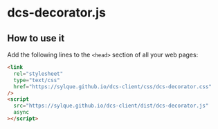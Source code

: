 # dcs-decorator.js

## How to use it

Add the following lines to the `<head>` section of all your web pages:

```html
<link
  rel="stylesheet"
  type="text/css"
  href="https://sylque.github.io/dcs-client/css/dcs-decorator.css"
/>
<script
  src="https://sylque.github.io/dcs-client/dist/dcs-decorator.js"
  async
></script>
```

